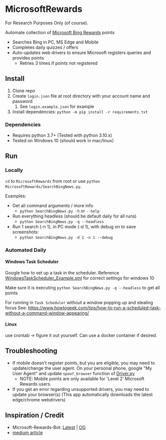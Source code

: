 # MicrosoftRewards
For Research Purposes Only (of course).

Automate collection of [Microsoft Bing Rewards](https://rewards.microsoft.com/) points 
- Searches Bing in PC, MS Edge and Mobile
- Completes daily quizzes / offers
- Auto-updates web drivers to ensure Microsoft registers queries and provides points
  - Retries 3 times if points not registered

## Install

1. Clone repo
2. Create `login.json` file at root directory with your account name and password
   1. See `login.example.json` for example
3. Install dependencies: `python -m pip install -r requirements.txt`

### Dependencies
- Requires python 3.7+ (Tested with python 3.10.x)
- Tested on Windows 10 (should work in mac/linux)

## Run

### Locally
`cd` to `MicrosoftRewards` from root or use `python MicrosoftRewards/SearchBingNews.py`.

Examples:
- Get all command arguments / more info
  - `python SearchBingNews.py -h` or `--help`
- Run everything headless (should be default daily for all runs)
  - `python SearchBingNews.py -q --headless`
- Run 1 search (-n 1), in PC mode (-d 1), with debug on to save screenshots:
  - `python SearchBingNews.py -d 1 -n 1 --debug`
  
### Automated Daily

#### Windows Task Scheduler
Google how to set up a task in the scheduler. Reference [WindowsTaskScheduler_Example.xml](WindowsTaskScheduler_Example.xml) for correct settings for windows 10

Make sure it is executing `python SearchBingNews.py -q --headless` to get all points

For running in `Task Scheduler` without a window popping up and stealing focus
See: https://www.howtogeek.com/tips/how-to-run-a-scheduled-task-without-a-command-window-appearing/

#### Linux
use crontab -> figure it out yourself.
Can use a docker container if desired.

## Troubleshooting
- If mobile doesn't register points, but you are eligible, you may need to update/change the user agent. 
On your personal phone, google "My User Agent" and update `spoof_browser` function of [Driver.py](MicrosoftRewards/Driver.py)
  - NOTE: Mobile points are only available for 'Level 2' Microsoft Rewards users.
- If you get an error regarding unsupported drivers, you may need to update your browser(s) (This app automatically downloads the latest edge/chrome webdrivers)

## Inspiration / Credit
- Microsoft-Rewards-Bot: [Latest](https://github.com/tmxkn1/Microsoft-Rewards-Bot/tree/master) | [OG](https://github.com/blackluv/Microsoft-Rewards-Bot)
- [medium article](https://medium.com/@prateekrm/earn-500-daily-microsoft-rewards-points-automatically-with-a-simple-python-program-38fe648ff2a9)
